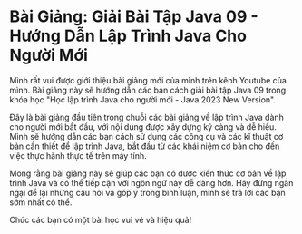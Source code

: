 # Bài Giảng: Giải Bài Tập Java 09 - Hướng Dẫn Lập Trình Java Cho Người Mới

Mình rất vui được giới thiệu bài giảng mới của mình trên kênh Youtube của mình. Bài giảng này sẽ hướng dẫn các
bạn cách giải bài tập Java 09 trong khóa học "Học lập trình Java cho người mới - Java 2023 New Version".

Đây là bài giảng đầu tiên trong chuỗi các bài giảng về lập trình Java dành cho người mới bắt đầu, với nội dung
được xây dựng kỹ càng và dễ hiểu. Mình sẽ hướng dẫn các bạn cách sử dụng các công cụ và các kĩ thuật cơ bản
cần thiết để lập trình Java, bắt đầu từ các khái niệm cơ bản cho đến việc thực hành thực tế trên máy tính.

Mong rằng bài giảng này sẽ giúp các bạn có được kiến thức cơ bản về lập trình Java và có thể tiếp cận với ngôn
ngữ này dễ dàng hơn. Hãy đừng ngần ngại để lại những câu hỏi và góp ý trong bình luận, mình sẽ trả lời các bạn
sớm nhất có thể.

Chúc các bạn có một bài học vui vẻ và hiệu quả!
